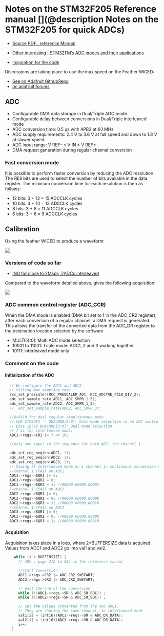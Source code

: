 # Notes on the STM32F205 Reference manual  [](@description Notes on the STM32F205 for quick ADCs)

* [Source PDF : reference Manual](/electronic/module/hardware/MDL-arduino_wifi_daq/datasheets/en.CD00225773_STM32F2x5_RefManual.pdf).
* [Other interesting : STM32TM’s ADC modes and their applications](/electronic/module/hardware/MDL-arduino_wifi_daq/datasheets/en.CD00258017.pdf)

* [Inspiration for the code](http://microcontroleurs.blogspot.fr/2015/07/realisation-dune-carte-dacquision-moins.html)

Discussions are taking place to use the max speed on the Feather WICED:

* [See on Adafruit GithubRepo](https://github.com/adafruit/Adafruit_WICED_Arduino/issues/58) 
* [on adafruit forums](https://forums.adafruit.com/viewtopic.php?f=57&p=527280)

## ADC 

* Configurable DMA data storage in Dual/Triple ADC mode
* Configurable delay between conversions in Dual/Triple interleaved mode
* ADC conversion time: 0.5 μs with APB2 at 60 MHz
* ADC supply requirements: 2.4 V to 3.6 V at full speed and down to 1.8 V at slower speed
* ADC input range: V REF– ≤ V IN ≤ V REF+
* DMA request generation during regular channel conversion


### Fast conversion mode

It is possible to perform faster conversion by reducing the ADC resolution. The RES bits are used to select the number of bits available in the data register. The minimum conversion time for each resolution is then as follows: 

* 12 bits: 3 + 12 = 15 ADCCLK cycles
* 10 bits: 3 + 10 = 13 ADCCLK cycles
* 8 bits: 3 + 8 = 11 ADCCLK cycles
* 6 bits: 3 + 6 = 9 ADCCLK cycles

## Calibration

Using the feather WICED to produce a waveform:

![](/silent/software/featherWICED/CalibrationDAC.png)




### Versions of code so far

* [INO for close to 2Msps, 2ADCs interleaved](/electronic/module/hardware/MDL-arduino_wifi_daq/feather_tests/2ADC2UDP.ino)

Compared to the waveform detailed above, gives the following acquisition:

![](/silent/software/featherWICED/CalibrationADC-2ADC2UDPpng.png)

### ADC common control register (ADC_CCR)

When the DMA mode is enabled (DMA bit set to 1 in the ADC_CR2 register), after each conversion of a regular channel, a DMA request is generated. This allows the transfer of the converted data from the ADC_DR register to the destination location selected by the software


* MULTI[4:0]: Multi ADC mode selection
* 10001 to 11001: Triple mode: ADC1, 2 and 3 working together
* 10111: interleaved mode only

### Comment on the code


#### Initialization of the ADC

```c
  // We configure the ADC1 and ADC2
  // Setting max sampling rate
  rcc_set_prescaler(RCC_PRESCALER_ADC, RCC_ADCPRE_PCLK_DIV_2);
  adc_set_sample_rate(ADC1, ADC_SMPR_1_5);
  adc_set_sample_rate(ADC2, ADC_SMPR_1_5);
  //  adc_set_sample_rate(ADC2, ADC_SMPR_3);

  //6=0110 for dual regular simultaneous mode
  // FOR STM32F1 -- DUALMOD[3:0]: Dual mode selection is on ADC control register 1 (ADC_CR1) - has to be changed
  // Bits 19:16 DUALMOD[3:0]: Dual mode selection
  // 7 is for interleaved mode.
  ADC1->regs->CR1 |= 7 << 16;

  //only one input in the sequence for both ADC: the channel 1

  adc_set_reg_seqlen(ADC1, 1);
  adc_set_reg_seqlen(ADC2, 1);
  adc_set_reg_seqlen(ADC3, 1);
  // Aiming at Interleaved mode on 1 channel in continuous conversion mode: triple ADC mode
  //channel 1 (PA1) on ADC1
  ADC1->regs->SQR1 |= 0;
  ADC1->regs->SQR2 = 0;
  ADC1->regs->SQR3 = 1; //00000.00000.00001
  //channel 1 (PA1) on ADC2
  ADC2->regs->SQR1 |= 0;
  ADC2->regs->SQR2 = 0; //00000.00000.00000
  ADC2->regs->SQR3 = 1; //00000.00000.00010
  //channel 1 (PA1) on ADC3
  ADC3->regs->SQR1 |= 0;
  ADC3->regs->SQR2 = 0; //00000.00000.00000
  ADC3->regs->SQR3 = 1; //00000.00000.00010
```


#### Acquisition

Acquisition takes place in a loop, where 2*BUFFERSIZE data is acquired. Values from ADC1 and ADC2 go into val1 and val2.

```c
    while (i < BUFFERSIZE) {
      // ADC : page 212 to 254 in the reference manual

      //start conversion
      ADC1->regs->CR2 |= ADC_CR2_SWSTART;
      ADC2->regs->CR2 |= ADC_CR2_SWSTART;

      // Wait the end of the conversion
      while (!(ADC1->regs->SR & ADC_SR_EOC)) ;
      while (!(ADC2->regs->SR & ADC_SR_EOC)) ;

      // Get the values converted from the two ADCs.
      // They are sharing the same channel, in interleaved mode
      val1[i] = (int16)(ADC1->regs->DR & ADC_DR_DATA);
      val2[i] = (int16)(ADC2->regs->DR & ADC_DR_DATA);
      i++;
   }
```

